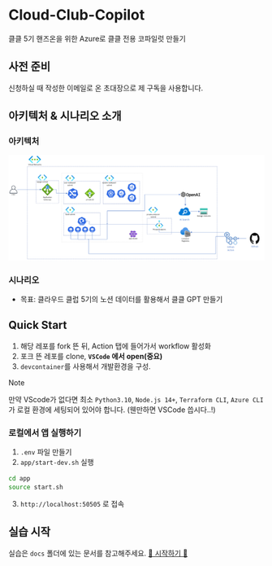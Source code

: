 # Cloud-Club-Copilot

클클 5기 핸즈온을 위한 Azure로 클클 전용 코파일럿 만들기

## 사전 준비

신청하실 때 작성한 이메일로 온 초대장으로 제 구독을 사용합니다.

## 아키텍처 & 시나리오 소개

### 아키텍처

![Architecture](docs/images/archi-without-pe.png)

### 시나리오

- 목표: 클라우드 클럽 5기의 노션 데이터를 활용해서 클클 GPT 만들기

## Quick Start

1. 해당 레포를 fork 뜬 뒤, Action 탭에 들어가서 workflow 활성화
2. 포크 뜬 레포를 clone, **`VSCode` 에서 open(중요)**
3. `devcontainer`를 사용해서 개발환경을 구성.

> [!note]
> 만약 VScode가 없다면 최소 `Python3.10`, `Node.js 14+`, `Terraform CLI`, `Azure CLI`가 로컬 환경에 세팅되어 있어야 합니다. (웬만하면 VSCode 씁시다..!)

### 로컬에서 앱 실행하기

1. `.env` 파일 만들기
2. `app/start-dev.sh` 실행

  ```bash
  cd app
  source start.sh
  ```

3. `http://localhost:50505` 로 접속

## 실습 시작

실습은 `docs` 폴더에 있는 문서를 참고해주세요.
[🚀 시작하기 🚀](docs/01-intro.md)